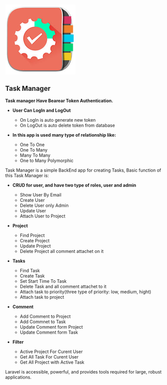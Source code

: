 ![](download.jpg)




## Task Manager
<b>Task manager Have Bearear Token Authentication.</b>
  
 - <b>User Can LogIn and LogOut</b>
    - On LogIn is auto generate new token
    - On LogOut is auto delete token from database
    
- <b>In this app is used many type of relationship like:</b>
    - One To One
    - One To Many
    - Many To Many
    - One to Many Polymorphic

Task Manager is a simple BackEnd app for creating Tasks, Basic function of this Task Manager is:

- <b>CRUD for user, and have two type of roles, user and admin</b>
    - Show User By Email
    - Create User
    - Delete User only Admin
    - Update User
    - Attach User to Project  
    
- <b>Project</b>   
    - Find Project
    - Create Project
    - Update Project
    - Delete Project all comment attachet on it
    
- <b>Tasks</b>
    - Find Task
    - Create Task
    - Set Start Time To Task
    - Delete Task and all comment attachet to it
    - Attach task to priority(three type of priority: low, medium, hight)
    - Attach task to project
    
- <b>Comment</b> 
    - Add Comment to Project
    - Add Commnet to Task
    - Update Comment form Project
    - Update Comment form Task
- <b>Filter</b> 
    - Active Project For Curent User
    - Get All Task For Curent User
    - Get All Project with Active Task
     



Laravel is accessible, powerful, and provides tools required for large, robust applications.

